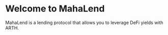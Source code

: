 # Welcome to MahaLend

MahaLend is a lending protocol that allows you to leverage DeFi yields with ARTH.
